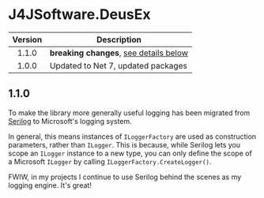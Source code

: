 # J4JSoftware.DeusEx

|Version|Description|
|:-----:|-----------|
|1.1.0|**breaking changes**, [see details below](#110)|
|1.0.0|Updated to Net 7, updated packages|

## 1.1.0

To make the library more generally useful logging has been migrated from [Serilog](https://serilog.net/) to Microsoft's logging
system.

In general, this means instances of `ILoggerFactory` are used as construction parameters, rather than `ILogger`.
This is because, while Serilog lets you scope an `ILogger` instance to a new type, you can only define
the scope of a Microsoft `ILogger` by calling `ILoggerFactory.CreateLogger()`.

FWIW, in my projects I continue to use Serilog behind the scenes as my logging engine. It's great!
